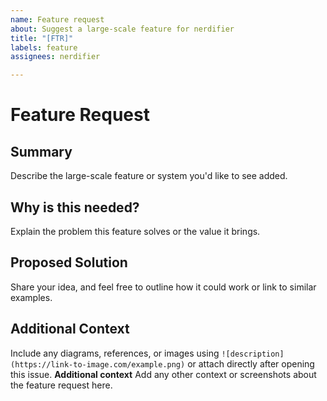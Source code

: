 ```yaml
---
name: Feature request
about: Suggest a large-scale feature for nerdifier
title: "[FTR]"
labels: feature
assignees: nerdifier

---
```


# Feature Request

## Summary
Describe the large-scale feature or system you'd like to see added.

## Why is this needed?
Explain the problem this feature solves or the value it brings.

## Proposed Solution
Share your idea, and feel free to outline how it could work or link to similar examples.

## Additional Context
Include any diagrams, references, or images using
`![description](https://link-to-image.com/example.png)`
or attach directly after opening this issue.
**Additional context**
Add any other context or screenshots about the feature request here.

